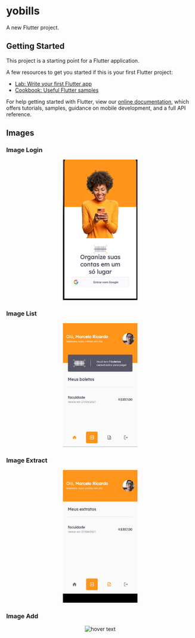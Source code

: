 # yobills

A new Flutter project.

## Getting Started

This project is a starting point for a Flutter application.

A few resources to get you started if this is your first Flutter project:

- [Lab: Write your first Flutter app](https://flutter.dev/docs/get-started/codelab)
- [Cookbook: Useful Flutter samples](https://flutter.dev/docs/cookbook)

For help getting started with Flutter, view our
[online documentation](https://flutter.dev/docs), which offers tutorials,
samples, guidance on mobile development, and a full API reference.

## Images
### Image Login
<p align="center">
  <img src="img-project/login.PNG" width="200" title="hover text">
</p>

### Image List 
<p align="center">
  <img src="img-project/boletos.jpeg" width="200" title="hover text">
</p>


### Image Extract
<p align="center">
  <img src="img-project/extrato.jpeg" width="200" title="hover text">
</p>

### Image Add
<p align="center">
  <img src="img-project/addboleto.PNG" width="200" title="hover text">
</p>
